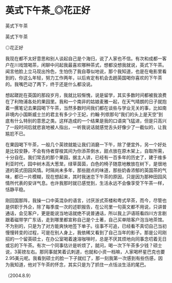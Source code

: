 # 英式下午茶_◎花正好

英式下午茶

英式下午茶

◎花正好

我现在都不太好意思和别人谈起自己是个海归，说了人家也不信。有次和成都一客户在川戏馆喝茶，闲聊中问起我最喜欢哪种茶式，想都没想我就说，英式下午茶。闻言他脸上立马现出怜色，生怕伤了我自尊似地说，那个我知道，也是在电影里看到的，你这么年轻，努力工作两年，以后肯定有机会去趟英国喝你喜欢的下午茶的。我嘴巴动了两下，终于还是什么都没说。

想起蹉跎在英国的那段岁月，我就比较惭愧，说是留学，其实多数时间都被我浪费在了利物浦各处的果园里。我和一个南非的姑娘麦雅一起，在天气晴朗的日子就抱着一摞笔记去果园喝下午茶，当然多数时间我们都在谈些与学业无关的事，比如南非境内小国斯威士兰的君主有多少个王妃，约翰·列侬那句“我们的头上是天空”到底有什么特别的意思之类。这样造成的一个结果是我的口语突飞猛进，但是只高兴了一段时间后就悲哀地被人指出，一听我说话就感觉舌头好像少了一截似的，让我尴尬不已。

在果园喝下午茶，一般几个英镑就能让我们消磨一下午，除了便宜外，另一个好处是比较安静，不会有侍者穿梭其间为你添茶倒水，甜点放在原木架上，自取所需，十分自在。我们常去的那个果园，据主人讲，已经有一百多年的历史了，建于维多利亚时代，园中树木高大葱茏，绿草茵茵，白色的椅子随意地散放在树下，是很地道的英式田园风情。时隔尚未多年，那些甜点的味道，那些奶香浓郁的英国茶的气味，都已一片模糊，现在想起来，其时我迷恋下午茶的原因，只是因为那种田园风情所代表的安详气息。也许我那时就已感觉到，生活永远不会像享受下午茶一样，恬静平稳。

刚回国那阵，我操一口中英混杂的语言，讨厌浙式茶楼和粤式早茶，而今，尽管也是供职于外企，除了每季度一次的述职报告，在公司里一句英文都不用说，只讲普通话，会见客户，更是能说当地话就绝不说普通话，所以我上沪语班看四川方言剧跟着磁带学广东话，走到哪里都宣称自己是个土著，自己买单陪客户泡当地茶馆。不为别的，只是为了对方能爽快地签下单子。往事不可追，已经看不真切自己当初慢慢转变的过程，可是在别人身上，我依稀又看到了自己当年的影子。那是公司刚招的一个留英硕士，在办公室喝着速溶咖啡时，总是不厌其烦地向同事念叨着无日或忘的下午茶。有次一个同事估计是听烦了，就问，喝一次下午茶多少钱？硕士说，3英镑左右。那同事就笑着讥刺道，也就和小资一档嘛，人家喝杯星巴克也要2.95美元呢。我看到硕士的脸一下子就红了，那一刻我第一次感到有些伤感，因为我知道，他对下午茶的怀念，其实只是为了抓住一点恬淡生活的尾巴。

（2004.8.9）